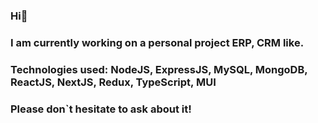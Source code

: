 ### Hi👋

### I am currently working on a personal project ERP, CRM like.
### Technologies used: NodeJS, ExpressJS, MySQL, MongoDB, ReactJS, NextJS, Redux, TypeScript, MUI
### Please don`t hesitate to ask about it!
